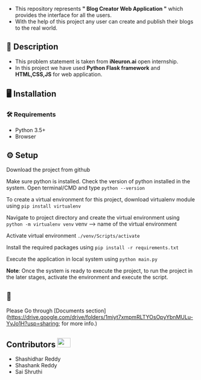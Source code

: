 

[comment]: <> (## :running: :walking: :dancer: Blog.Creator)

[comment]: <> (![pose_with_action]&#40;https://user-images.githubusercontent.com/62059604/99776776-5db0de00-2b37-11eb-97e7-b39f53f2d703.gif&#41;)

[comment]: <> (![Untitled design &#40;4&#41;]&#40;https://user-images.githubusercontent.com/62059604/99800421-5818bf80-2b5a-11eb-83ad-c0fe6a2d48be.png&#41;)

[comment]: <> (![Untitled design &#40;5&#41;]&#40;https://user-images.githubusercontent.com/62059604/99800592-9e6e1e80-2b5a-11eb-8f70-4796dd0ee36a.png&#41;)

- This repository represents **" Blog Creator Web Application "** which provides the interface for all the users.
- With the help of this project any user can create and publish their blogs to the real world.


## 📝 Description
- This problem statement is taken from **iNeuron.ai** open internship.  
- In this project we have used **Python Flask framework** and **HTML,CSS,JS** for web application.

## :desktop_computer:	Installation

### :hammer_and_wrench: Requirements
* Python 3.5+
* Browser

## :gear: Setup
Download the project from github

Make sure python is installed. Check the version of python installed in the system.
Open terminal/CMD and type `python --version`

To create a virtual environment for this project, download virtualenv module using 
`pip install virtualenv`

Navigate to project directory and create the virtual environment using
`python -m virtualenv venv`
venv --> name of the virtual environment

Activate virtual environment
`./venv/Scripts/activate`

Install the required packages using 
`pip install -r requirements.txt`

Execute the application in local system using 
`python main.py`

**Note**: Once the system is ready to execute the project, to run the project in the later stages, activate the environment and execute the script. 


## :book: 
Please Go through [Documents section]&#40;https://drive.google.com/drive/folders/1miyt7xmpmRLTYOsOpyYbnMULu-YvJo1H?usp=sharing; for more info.)


## Contributors <img src="https://raw.githubusercontent.com/TheDudeThatCode/TheDudeThatCode/master/Assets/Developer.gif" width=35 height=25> 
- Shashidhar Reddy
- Shashank Reddy
- Sai Shruthi


